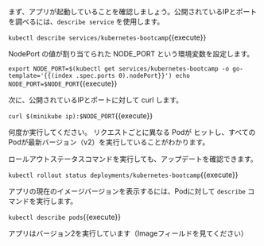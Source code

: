 まず、アプリが起動していることを確認しましょう。公開されているIPとポートを調べるには、`describe service` を使用します。

`kubectl describe services/kubernetes-bootcamp`{{execute}}

NodePort の値が割り当てられた NODE_PORT という環境変数を設定します。

`export NODE_PORT=$(kubectl get services/kubernetes-bootcamp -o go-template='{{(index .spec.ports 0).nodePort}}')
echo NODE_PORT=$NODE_PORT`{{execute}}

次に、公開されているIPとポートに対して curl します。

`curl $(minikube ip):$NODE_PORT`{{execute}}

何度か実行してください。
リクエストごとに異なる Podが ヒットし、すべてのPodが最新バージョン（v2）を実行していることがわかります。

ロールアウトステータスコマンドを実行しても、アップデートを確認できます。

`kubectl rollout status deployments/kubernetes-bootcamp`{{execute}}

アプリの現在のイメージバージョンを表示するには、Podに対して `describe` コマンドを実行します。

`kubectl describe pods`{{execute}}

アプリはバージョン2を実行しています（Imageフィールドを見てください）
